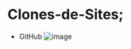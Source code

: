 # Clones-de-Sites;


- GitHub
![image](https://github.com/CarlosVarao/Clones-de-Sites/assets/127850509/fbd56068-78b3-4d40-bede-d47a03227164)

